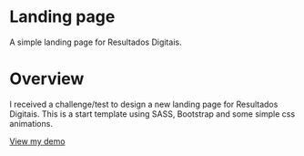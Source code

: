 # Landing page
A simple landing page for Resultados Digitais.

# Overview
I received a challenge/test to design a new landing page for Resultados Digitais.
This is a start template using SASS, Bootstrap and some simple css animations.

<a href="http://www.luizfelipejr.com.br/rd-landing" target="_blank">View my demo</a>
